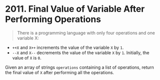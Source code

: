 # 2011. Final Value of Variable After Performing Operations

> There is a programming language with only four operations and one variable X:

+ `++X` and `X++` increments the value of the variable `X` by `1`.
+ `--X` and `X--` decrements the value of the variable `X` by `1`.
Initially, the value of `X` is `0`.

Given an array of strings `operations` containing a list of operations, return the final value of `X` after performing all the operations.
